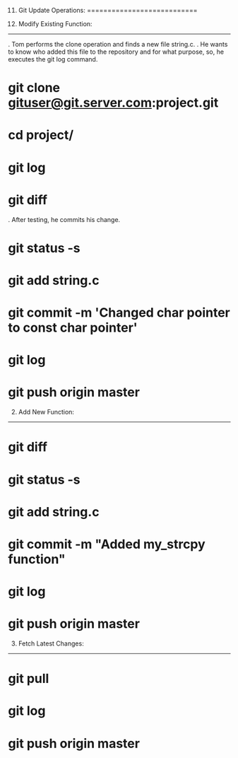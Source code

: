 
11. Git Update Operations:
===========================

1. Modify Existing Function:
---------------------------------
. Tom performs the clone operation and finds a new file string.c. 
. He wants to know who added this file to the repository and for what purpose, so, he executes the git log command.

# git clone gituser@git.server.com:project.git
# cd project/
# git log
# git diff


. After testing, he commits his change.

# git status -s
# git add string.c
# git commit -m 'Changed char pointer to const char pointer'
# git log
# git push origin master



2. Add New Function:
---------------------
# git diff
# git status -s
# git add string.c
# git commit -m "Added my_strcpy function"
# git log
# git push origin master


3. Fetch Latest Changes:
-------------------------

# git pull
# git log
# git push origin master






